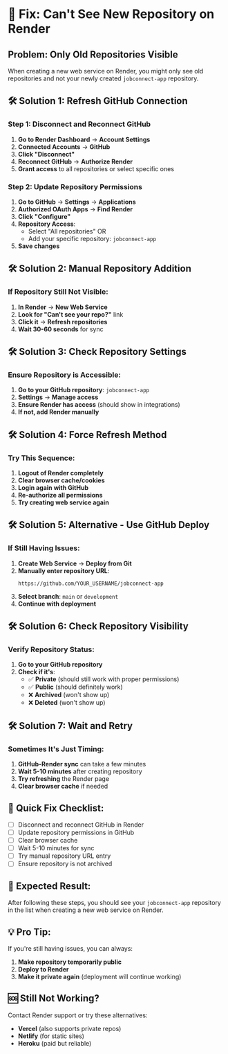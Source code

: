 # 🔄 Fix: Can't See New Repository on Render

## Problem: Only Old Repositories Visible

When creating a new web service on Render, you might only see old repositories and not your newly created `jobconnect-app` repository.

## 🛠️ **Solution 1: Refresh GitHub Connection**

### Step 1: Disconnect and Reconnect GitHub
1. **Go to Render Dashboard** → **Account Settings**
2. **Connected Accounts** → **GitHub**
3. **Click "Disconnect"**
4. **Reconnect GitHub** → **Authorize Render**
5. **Grant access** to all repositories or select specific ones

### Step 2: Update Repository Permissions
1. **Go to GitHub** → **Settings** → **Applications**
2. **Authorized OAuth Apps** → **Find Render**
3. **Click "Configure"**
4. **Repository Access**:
   - Select "All repositories" OR
   - Add your specific repository: `jobconnect-app`
5. **Save changes**

## 🛠️ **Solution 2: Manual Repository Addition**

### If Repository Still Not Visible:
1. **In Render** → **New Web Service**
2. **Look for "Can't see your repo?"** link
3. **Click it** → **Refresh repositories**
4. **Wait 30-60 seconds** for sync

## 🛠️ **Solution 3: Check Repository Settings**

### Ensure Repository is Accessible:
1. **Go to your GitHub repository**: `jobconnect-app`
2. **Settings** → **Manage access**
3. **Ensure Render has access** (should show in integrations)
4. **If not, add Render manually**

## 🛠️ **Solution 4: Force Refresh Method**

### Try This Sequence:
1. **Logout of Render completely**
2. **Clear browser cache/cookies**
3. **Login again with GitHub**
4. **Re-authorize all permissions**
5. **Try creating web service again**

## 🛠️ **Solution 5: Alternative - Use GitHub Deploy**

### If Still Having Issues:
1. **Create Web Service** → **Deploy from Git**
2. **Manually enter repository URL**:
   ```
   https://github.com/YOUR_USERNAME/jobconnect-app
   ```
3. **Select branch**: `main` or `development`
4. **Continue with deployment**

## 🛠️ **Solution 6: Check Repository Visibility**

### Verify Repository Status:
1. **Go to your GitHub repository**
2. **Check if it's**:
   - ✅ **Private** (should still work with proper permissions)
   - ✅ **Public** (should definitely work)
   - ❌ **Archived** (won't show up)
   - ❌ **Deleted** (won't show up)

## 🛠️ **Solution 7: Wait and Retry**

### Sometimes It's Just Timing:
1. **GitHub-Render sync** can take a few minutes
2. **Wait 5-10 minutes** after creating repository
3. **Try refreshing** the Render page
4. **Clear browser cache** if needed

## 🎯 **Quick Fix Checklist:**

- [ ] Disconnect and reconnect GitHub in Render
- [ ] Update repository permissions in GitHub
- [ ] Clear browser cache
- [ ] Wait 5-10 minutes for sync
- [ ] Try manual repository URL entry
- [ ] Ensure repository is not archived

## 🚀 **Expected Result:**

After following these steps, you should see your `jobconnect-app` repository in the list when creating a new web service on Render.

## 💡 **Pro Tip:**

If you're still having issues, you can always:
1. **Make repository temporarily public**
2. **Deploy to Render**
3. **Make it private again** (deployment will continue working)

## 🆘 **Still Not Working?**

Contact Render support or try these alternatives:
- **Vercel** (also supports private repos)
- **Netlify** (for static sites)
- **Heroku** (paid but reliable)